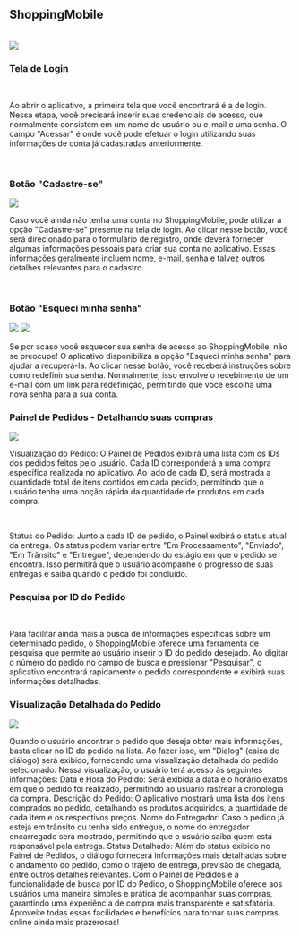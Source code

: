 <h2>ShoppingMobile</h2>
<br/>
<img src="./img/Login.png"/>
<h3><strong>Tela de Login</strong></h3>
<br/>
<p>Ao abrir o aplicativo, a primeira tela que você encontrará é a de login. Nessa etapa, você precisará inserir suas credenciais de acesso, que normalmente consistem em um nome de usuário ou e-mail e uma senha. O campo "Acessar" é onde você pode efetuar o login utilizando suas informações de conta já cadastradas anteriormente.</p>

<br/>
<h3><strong>Botão "Cadastre-se"</strong></h3>
<img src="./img/Cadastro.png"/>
<br/>
<p>
Caso você ainda não tenha uma conta no ShoppingMobile, pode utilizar a opção "Cadastre-se" presente na tela de login. Ao clicar nesse botão, você será direcionado para o formulário de registro, onde deverá fornecer algumas informações pessoais para criar sua conta no aplicativo. Essas informações geralmente incluem nome, e-mail, senha e talvez outros detalhes relevantes para o cadastro.
</p>
<br/>
<h3><strong>Botão "Esqueci minha senha"</strong></h3>
<img src="./img/RecuperaSenha1.png"/>
<img src="./img/RecuperaSenha2.png"/>
<br/>
<p>
Se por acaso você esquecer sua senha de acesso ao ShoppingMobile, não se preocupe! O aplicativo disponibiliza a opção "Esqueci minha senha" para ajudar a recuperá-la. Ao clicar nesse botão, você receberá instruções sobre como redefinir sua senha. Normalmente, isso envolve o recebimento de um e-mail com um link para redefinição, permitindo que você escolha uma nova senha para a sua conta.
</p>



<h3><strong>Painel de Pedidos - Detalhando suas compras</strong></h3>
<img src="./img/painelDePedido1.png"/>
<br/>
<p>
Visualização do Pedido: O Painel de Pedidos exibirá uma lista com os IDs dos pedidos feitos pelo usuário. Cada ID corresponderá a uma compra específica realizada no aplicativo. Ao lado de cada ID, será mostrada a quantidade total de itens contidos em cada pedido, permitindo que o usuário tenha uma noção rápida da quantidade de produtos em cada compra.
</p>
<br/>
<p>
Status do Pedido: Junto a cada ID de pedido, o Painel exibirá o status atual da entrega. Os status podem variar entre "Em Processamento", "Enviado", "Em Trânsito" e "Entregue", dependendo do estágio em que o pedido se encontra. Isso permitirá que o usuário acompanhe o progresso de suas entregas e saiba quando o pedido foi concluído.
</p>



<h3><strong>Pesquisa por ID do Pedido</strong></h3>
<br/>


<p>
Para facilitar ainda mais a busca de informações específicas sobre um determinado pedido, o ShoppingMobile oferece uma ferramenta de pesquisa que permite ao usuário inserir o ID do pedido desejado. Ao digitar o número do pedido no campo de busca e pressionar "Pesquisar", o aplicativo encontrará rapidamente o pedido correspondente e exibirá suas informações detalhadas.
</p>


<h3><strong>Visualização Detalhada do Pedido</strong></h3>
<img src="./img/PainelDePedido2.png"/>
<br/>


<p>
Quando o usuário encontrar o pedido que deseja obter mais informações, basta clicar no ID do pedido na lista. Ao fazer isso, um "Dialog" (caixa de diálogo) será exibido, fornecendo uma visualização detalhada do pedido selecionado. Nessa visualização, o usuário terá acesso às seguintes informações:
Data e Hora do Pedido: Será exibida a data e o horário exatos em que o pedido foi realizado, permitindo ao usuário rastrear a cronologia da compra.
Descrição do Pedido: O aplicativo mostrará uma lista dos itens comprados no pedido, detalhando os produtos adquiridos, a quantidade de cada item e os respectivos preços.
Nome do Entregador: Caso o pedido já esteja em trânsito ou tenha sido entregue, o nome do entregador encarregado será mostrado, permitindo que o usuário saiba quem está responsável pela entrega.
Status Detalhado: Além do status exibido no Painel de Pedidos, o diálogo fornecerá informações mais detalhadas sobre o andamento do pedido, como o trajeto de entrega, previsão de chegada, entre outros detalhes relevantes.
Com o Painel de Pedidos e a funcionalidade de busca por ID do Pedido, o ShoppingMobile oferece aos usuários uma maneira simples e prática de acompanhar suas compras, garantindo uma experiência de compra mais transparente e satisfatória. Aproveite todas essas facilidades e benefícios para tornar suas compras online ainda mais prazerosas!
</p>